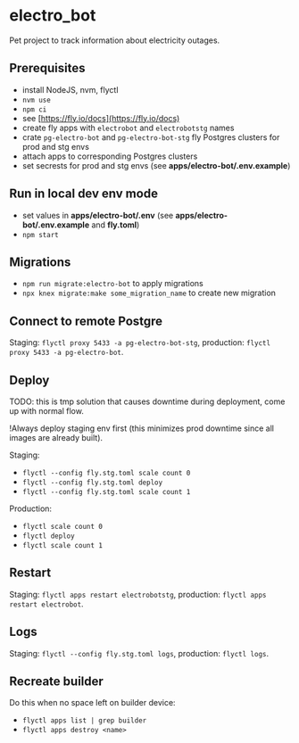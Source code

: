 # electro_bot

Pet project to track information about electricity outages.

## Prerequisites

- install NodeJS, nvm, flyctl
- `nvm use`
- `npm ci`
- see [https://fly.io/docs](https://fly.io/docs)
- create fly apps with `electrobot` and `electrobotstg` names
- crate `pg-electro-bot` and `pg-electro-bot-stg` fly Postgres clusters for prod and stg envs
- attach apps to corresponding Postgres clusters
- set secrests for prod and stg envs (see **apps/electro-bot/.env.example**)

## Run in local dev env mode

- set values in **apps/electro-bot/.env** (see **apps/electro-bot/.env.example** and **fly.toml**)
- `npm start`

## Migrations

- `npm run migrate:electro-bot` to apply migrations
- `npx knex migrate:make some_migration_name` to create new migration

## Connect to remote Postgre

Staging: `flyctl proxy 5433 -a pg-electro-bot-stg`, production: `flyctl proxy 5433 -a pg-electro-bot`.

## Deploy

TODO: this is tmp solution that causes downtime during deployment, come up with normal flow.

!Always deploy staging env first (this minimizes prod downtime since all images are already built).

Staging:

- `flyctl --config fly.stg.toml scale count 0`
- `flyctl --config fly.stg.toml deploy`
- `flyctl --config fly.stg.toml scale count 1`

Production:

- `flyctl scale count 0`
- `flyctl deploy`
- `flyctl scale count 1`

## Restart

Staging: `flyctl apps restart electrobotstg`, production: `flyctl apps restart electrobot`.

## Logs

Staging: `flyctl --config fly.stg.toml logs`, production: `flyctl logs`.

## Recreate builder

Do this when no space left on builder device:

- `flyctl apps list | grep builder`
- `flyctl apps destroy <name>`
